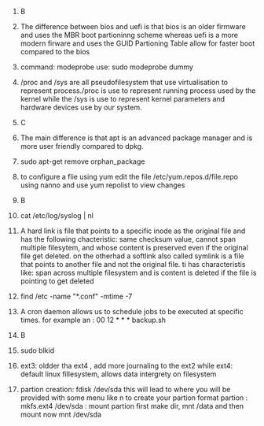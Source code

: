 1. B
   
2. The difference between bios and uefi is that bios is an older firmware and uses the MBR boot partioninng scheme whereas uefi is a more modern firware and uses the GUID Partioning Table allow for faster boot compared to the bios

3. command: modeprobe  use: sudo modeprobe dummy

4. /proc and /sys are all pseudofilesystem that use virtualisation to represent process./proc is use to represent running process used by the kernel while the /sys is use to represent kernel parameters and hardware devices use by our system.

5. C

6. The main difference is that apt is an advanced package manager and is more user friendly compared to dpkg.

7. sudo apt-get remove orphan_package               

8. to configure a flie using yum edit the file /etc/yum.repos.d/file.repo using nanno and use yum repolist to view changes

9. B 

10. cat /etc/log/syslog | nl

11. A hard link is file that points to a specific inode as the original file and has the  following  chacteristic: same checksum value, cannot span multiple filesytem, and whose content is preserved even if the original file get deleted. on the otherhad a softlink also called symlink is a file that points to another file and not the original file. ti has characteristis like: span across multiple filesystem and is content is deleted if the file is pointing to get deleted

12. find /etc -name "*.conf" -mtime -7

13. A cron daemon allows us to schedule jobs to be executed at specific times. for example an : 00 12 * * * backup.sh 

14. B

15. sudo blkid

16. ext3: oldder tha ext4 , add more journaling to the ext2 while
 ext4: default linux fillesystem, allows data intergrety on filesystem

17. partion creation: fdisk /dev/sda this will lead to where you will be provided with some menu like n to create your partion format partion : mkfs.ext4 /dev/sda : mount partion first make dir, mnt /data and then mount now mnt /dev/sda
